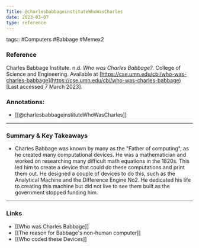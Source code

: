 ```yaml
---
Title: @charlesbabbageinstituteWhoWasCharles
date: 2023-03-07
type: reference
---
```

tags:: #Computers #Babbage #Memex2

### Reference 

Charles Babbage Institute. n.d. _Who was Charles Babbage?_. College of Science and Engineering. Available at [https://cse.umn.edu/cbi/who-was-charles-babbage](https://cse.umn.edu/cbi/who-was-charles-babbage) [Last accessed 7 March 2023].

### Annotations:
- [[@charlesbabbageinstituteWhoWasCharles]]

---

### Summary & Key Takeaways

- Charles Babbage was known by many as the "Father of computing", as he created many computational devices. He was a mathematician and worked on researching many difficult math equations in the 1820s. This led him to create a device that could do these computations and print them out. He designed a couple of devices to do this, such as the Analytical Machine and the Difference Engine No2. He dedicated his life to creating this machine but did not live to see them built as the government stopped funding him.

--- 

### Links
- [[Who was Charles Babbage]]
- [[The reason for Babbage's non-human computer]]
- [[Who coded these Devices]]
